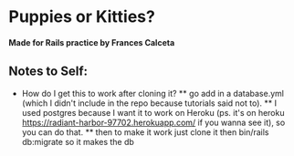 # Puppies or Kitties?
#### Made for Rails practice by Frances Calceta
## Notes to Self:
* How do I get this to work after cloning it?
  ** go add in a database.yml (which I didn't include in the repo because tutorials said not to).
  ** I used postgres because I want it to work on Heroku (ps. it's on heroku https://radiant-harbor-97702.herokuapp.com/ if you wanna see it), so you can do that.
  ** then to make it work just clone it then bin/rails db:migrate so it makes the db
